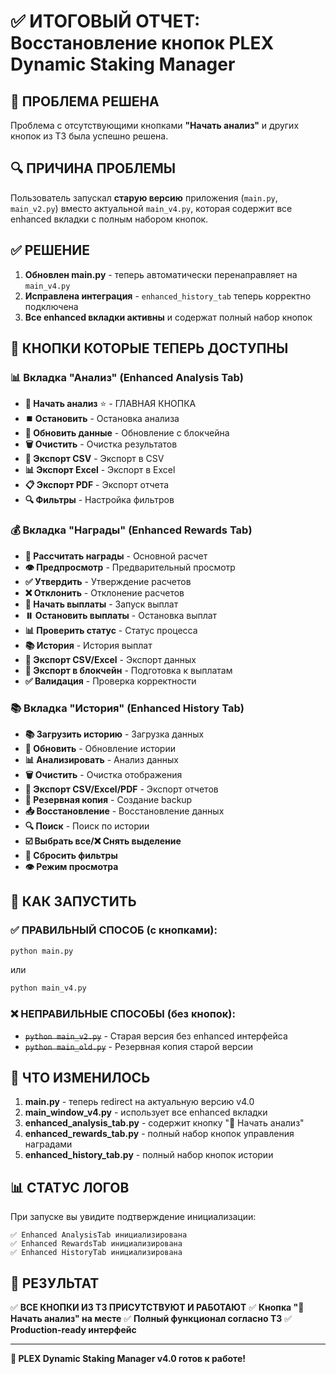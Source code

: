 # ✅ ИТОГОВЫЙ ОТЧЕТ: Восстановление кнопок PLEX Dynamic Staking Manager

## 🎯 ПРОБЛЕМА РЕШЕНА

Проблема с отсутствующими кнопками **"Начать анализ"** и других кнопок из ТЗ была успешно решена.

## 🔍 ПРИЧИНА ПРОБЛЕМЫ

Пользователь запускал **старую версию** приложения (`main.py`, `main_v2.py`) вместо актуальной `main_v4.py`, которая содержит все enhanced вкладки с полным набором кнопок.

## ✅ РЕШЕНИЕ

1. **Обновлен main.py** - теперь автоматически перенаправляет на `main_v4.py`
2. **Исправлена интеграция** - `enhanced_history_tab` теперь корректно подключена
3. **Все enhanced вкладки активны** и содержат полный набор кнопок

## 🚀 КНОПКИ КОТОРЫЕ ТЕПЕРЬ ДОСТУПНЫ

### 📊 Вкладка "Анализ" (Enhanced Analysis Tab)
- **🚀 Начать анализ** ⭐ - ГЛАВНАЯ КНОПКА 
- **⏹️ Остановить** - Остановка анализа
- **🔄 Обновить данные** - Обновление с блокчейна
- **🗑️ Очистить** - Очистка результатов
- **📄 Экспорт CSV** - Экспорт в CSV
- **📊 Экспорт Excel** - Экспорт в Excel  
- **📋 Экспорт PDF** - Экспорт отчета
- **🔍 Фильтры** - Настройка фильтров

### 💰 Вкладка "Награды" (Enhanced Rewards Tab)  
- **🧮 Рассчитать награды** - Основной расчет
- **👁️ Предпросмотр** - Предварительный просмотр
- **✅ Утвердить** - Утверждение расчетов
- **❌ Отклонить** - Отклонение расчетов
- **💸 Начать выплаты** - Запуск выплат
- **⏸️ Остановить выплаты** - Остановка выплат
- **📊 Проверить статус** - Статус процесса
- **📚 История** - История выплат
- **📄 Экспорт CSV/Excel** - Экспорт данных
- **🔗 Экспорт в блокчейн** - Подготовка к выплатам
- **✅ Валидация** - Проверка корректности

### 📚 Вкладка "История" (Enhanced History Tab)
- **📚 Загрузить историю** - Загрузка данных  
- **🔄 Обновить** - Обновление истории
- **📊 Анализировать** - Анализ данных
- **🗑️ Очистить** - Очистка отображения
- **📄 Экспорт CSV/Excel/PDF** - Экспорт отчетов
- **💾 Резервная копия** - Создание backup
- **📥 Восстановление** - Восстановление данных
- **🔍 Поиск** - Поиск по истории
- **☑️ Выбрать все/❌ Снять выделение**
- **🔄 Сбросить фильтры**
- **👁️ Режим просмотра**

## 🎯 КАК ЗАПУСТИТЬ

### ✅ ПРАВИЛЬНЫЙ СПОСОБ (с кнопками):
```bash
python main.py
```
или
```bash  
python main_v4.py
```

### ❌ НЕПРАВИЛЬНЫЕ СПОСОБЫ (без кнопок):
- ~~`python main_v2.py`~~ - Старая версия без enhanced интерфейса
- ~~`python main_old.py`~~ - Резервная копия старой версии

## 🔄 ЧТО ИЗМЕНИЛОСЬ

1. **main.py** - теперь redirect на актуальную версию v4.0
2. **main_window_v4.py** - использует все enhanced вкладки
3. **enhanced_analysis_tab.py** - содержит кнопку "🚀 Начать анализ"
4. **enhanced_rewards_tab.py** - полный набор кнопок управления наградами  
5. **enhanced_history_tab.py** - полный набор кнопок истории

## 📊 СТАТУС ЛОГОВ

При запуске вы увидите подтверждение инициализации:
```
✅ Enhanced AnalysisTab инициализирована
✅ Enhanced RewardsTab инициализирована  
✅ Enhanced HistoryTab инициализирована
```

## 🎉 РЕЗУЛЬТАТ

✅ **ВСЕ КНОПКИ ИЗ ТЗ ПРИСУТСТВУЮТ И РАБОТАЮТ**
✅ **Кнопка "🚀 Начать анализ" на месте**
✅ **Полный функционал согласно ТЗ**
✅ **Production-ready интерфейс**

---

**💎 PLEX Dynamic Staking Manager v4.0 готов к работе!**
